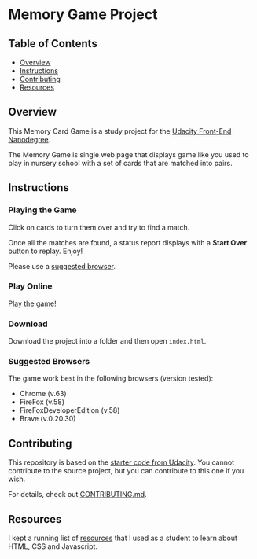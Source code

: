 # Memory Game Project

## Table of Contents

* [Overview](#overview)
* [Instructions](#instructions)
* [Contributing](#contributing)
* [Resources](#resources)

## Overview

This Memory Card Game is a study project for the [Udacity Front-End Nanodegree](https://www.udacity.com/course/front-end-web-developer-nanodegree--nd001).

The Memory Game is single web page that displays game like you used to play in nursery school with a set of cards that are matched into pairs.

## Instructions

### Playing the Game

Click on cards to turn them over and try to find a match.

Once all the matches are found, a status report displays with a **Start Over** button to replay.  Enjoy!

Please use a [suggested browser](#suggested-browsers).

### Play Online

[Play the game!](https://biscaboy.github.io/fend-project-memory-game/)

### Download

Download the project into a folder and then open `index.html`.

### Suggested Browsers

The game work best in the following browsers (version tested):

- Chrome (v.63)
- FireFox (v.58)
- FireFoxDeveloperEdition (v.58)
- Brave (v.0.20.30)

## Contributing

This repository is based on the [starter code from Udacity](https://github.com/udacity/fend-project-memory-game). You cannot contribute to the source project, but you can contribute to this one if you wish.

For details, check out [CONTRIBUTING.md](CONTRIBUTING.md).

## Resources

I kept a running list of [resources](RESOURCES.md) that I used as a student to learn about HTML, CSS and Javascript.